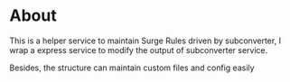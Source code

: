 # About
This is a helper service to maintain Surge Rules driven by subconverter, I wrap a express service to modify the output of subconverter service.

Besides, the structure can maintain custom files and config easily